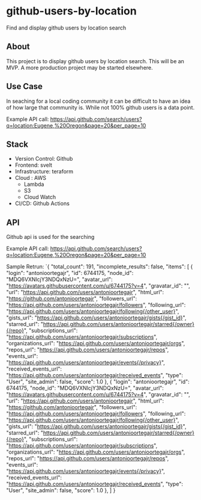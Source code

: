 # github-users-by-location
Find and display github users by location search

## About

This project is to display github users by location search. This will be an MVP. A more production project may be started elsewhere.

## Use Case

In seaching for a local coding community it can be difficult to have an idea of how large that community is. While not 100% github users is a data point.


Example API call:
https://api.github.com/search/users?q=location:Eugene,%20Oregon&page=20&per_page=10

## Stack

- Version Control: Github
- Frontend: svelt
- Infrastructure: teraform
- Cloud : AWS
  - Lambda
  - S3
  - Cloud Watch
- CI/CD: Github Actions


## API

Github api is used for the searching

Example API call:
https://api.github.com/search/users?q=location:Eugene,%20Oregon&page=20&per_page=10

Sample Retrun: 
`{
  "total_count": 191,
  "incomplete_results": false,
  "items": [
      {
      "login": "antonioortegajr",
      "id": 6744175,
      "node_id": "MDQ6VXNlcjY3NDQxNzU=",
      "avatar_url": "https://avatars.githubusercontent.com/u/6744175?v=4",
      "gravatar_id": "",
      "url": "https://api.github.com/users/antonioortegajr",
      "html_url": "https://github.com/antonioortegajr",
      "followers_url": "https://api.github.com/users/antonioortegajr/followers",
      "following_url": "https://api.github.com/users/antonioortegajr/following{/other_user}",
      "gists_url": "https://api.github.com/users/antonioortegajr/gists{/gist_id}",
      "starred_url": "https://api.github.com/users/antonioortegajr/starred{/owner}{/repo}",
      "subscriptions_url": "https://api.github.com/users/antonioortegajr/subscriptions",
      "organizations_url": "https://api.github.com/users/antonioortegajr/orgs",
      "repos_url": "https://api.github.com/users/antonioortegajr/repos",
      "events_url": "https://api.github.com/users/antonioortegajr/events{/privacy}",
      "received_events_url": "https://api.github.com/users/antonioortegajr/received_events",
      "type": "User",
      "site_admin": false,
      "score": 1.0
    },
       {
      "login": "antonioortegajr",
      "id": 6744175,
      "node_id": "MDQ6VXNlcjY3NDQxNzU=",
      "avatar_url": "https://avatars.githubusercontent.com/u/6744175?v=4",
      "gravatar_id": "",
      "url": "https://api.github.com/users/antonioortegajr",
      "html_url": "https://github.com/antonioortegajr",
      "followers_url": "https://api.github.com/users/antonioortegajr/followers",
      "following_url": "https://api.github.com/users/antonioortegajr/following{/other_user}",
      "gists_url": "https://api.github.com/users/antonioortegajr/gists{/gist_id}",
      "starred_url": "https://api.github.com/users/antonioortegajr/starred{/owner}{/repo}",
      "subscriptions_url": "https://api.github.com/users/antonioortegajr/subscriptions",
      "organizations_url": "https://api.github.com/users/antonioortegajr/orgs",
      "repos_url": "https://api.github.com/users/antonioortegajr/repos",
      "events_url": "https://api.github.com/users/antonioortegajr/events{/privacy}",
      "received_events_url": "https://api.github.com/users/antonioortegajr/received_events",
      "type": "User",
      "site_admin": false,
      "score": 1.0
    },
  ]
}
